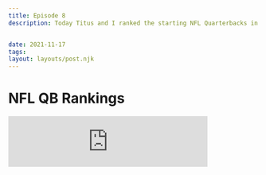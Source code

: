 ```yaml
---
title: Episode 8
description: Today Titus and I ranked the starting NFL Quarterbacks in order from 1 to 32. We had some big disagreements with players like Kirk Cousins, but for the most part we agreed with the general area of our QBs. We both have some bias with our favorite teams, so Trevor Lawrence is probably a little too high for my list and for Titus, he probably has Jalen Hurts a little to high, but it is definitely better than the last time we made a QB list (off camera he had Hurts as a top 5 QB...)


date: 2021-11-17
tags: 
layout: layouts/post.njk
---
```

# NFL QB Rankings
<iframe src="https://anchor.fm/jacksons-micd-up/embed/episodes/NFL-QB-Rankings-e1adime" height="102px" width="400px" frameborder="0" scrolling="no"></iframe>
